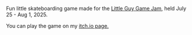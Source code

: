 Fun little skateboarding game made for the <a href="https://itch.io/jam/little-guy-game-jam">Little Guy Game Jam</a>, held July 25 - Aug 1, 2025.

You can play the game on my <a href="https://alwgamedev.itch.io/little-guy-shuttle-service">itch.io page.</a>
